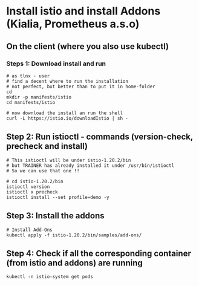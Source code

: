 # Install istio and install Addons (Kialia, Prometheus a.s.o) 

## On the client (where you also use kubectl) 

### Steps 1: Download install and run 

```
# as tlnx - user 
# find a decent where to run the installation
# not perfect, but better than to put it in home-folder
cd 
mkdir -p manifests/istio
cd manifests/istio
```

```
# now download the install an run the shell
curl -L https://istio.io/downloadIstio | sh -
```

## Step 2: Run istioctl - commands (version-check, precheck and install) 

```
# This istioctl will be under istio-1.20.2/bin
# but TRAINER has already installed it under /usr/bin/istioctl
# So we can use that one !! 
```

```
# cd istio-1.20.2/bin
istioctl version
istioctl x precheck 
istioctl install --set profile=demo -y
```

## Step 3: Install the addons 

```
# Install Add-Ons
kubectl apply -f istio-1.20.2/bin/samples/add-ons/ 
```

## Step 4: Check if all the corresponding container (from istio and addons) are running 

```
kubectl -n istio-system get pods 
```

